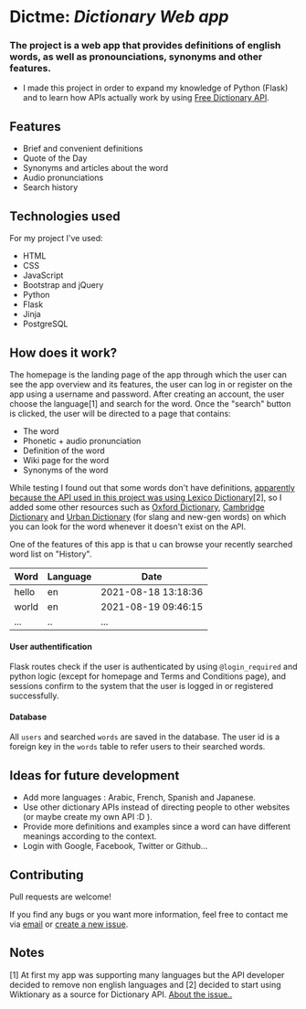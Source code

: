 # Dictme:  _Dictionary Web app_



### The project is a web app that provides definitions of english words, as well as pronounciations, synonyms and other features.

- I made this project in order to expand my knowledge of Python (Flask) and to learn how APIs actually work by using [Free Dictionary API](https://dictionaryapi.dev/).


## Features

- Brief and convenient definitions
- Quote of the Day
- Synonyms and articles about the word
- Audio pronunciations
- Search history

## Technologies used

For my project I've used:

- HTML
- CSS
- JavaScript
- Bootstrap and jQuery
- Python
- Flask
- Jinja
- PostgreSQL

## How does it work?

The homepage is the landing page of the app through which the user can see the app overview and its features, the user can log in or register on the app using a username and password.
After creating an account, the user choose the language[1] and search for the word. Once the "search" button is clicked, the user will be directed to a page that contains:
- The word
- Phonetic + audio pronunciation
- Definition of the word
- Wiki page for the word
- Synonyms of the word

While testing I found out that some words don't have definitions, [apparently because the API used in this project was using Lexico Dictionary](https://github.com/meetDeveloper/freeDictionaryAPI/issues/80)[2], so I added some other resources such as [Oxford Dictionary](https://www.oxfordlearnersdictionaries.com/), [Cambridge Dictionary](https://dictionary.cambridge.org/) and [Urban Dictionary](https://www.urbandictionary.com/) (for slang and new-gen words) on which you can look for the word whenever it doesn't exist on the API.

One of the features of this app is that u can browse your recently searched word list on "History".

Word | Language | Date
------------ | ------------- | ---------------
hello | en | 2021-08-18 13:18:36
world | en | 2021-08-19 09:46:15
... | .. | ...


#### User authentification
Flask routes check if the user is authenticated by using ```@login_required``` and python logic (except for homepage and Terms and Conditions page), and sessions confirm to the system that the user is logged in or registered successfully.

#### Database
All `users` and searched `words` are saved in the database. The user id is a foreign key in the `words` table to refer users to their searched words.

## Ideas for future development

- Add more languages : Arabic, French, Spanish and Japanese.
- Use other dictionary APIs instead of directing people to other websites (or maybe create my own API :D ).
- Provide more definitions and examples since a word can have different meanings according to the context.
- Login with Google, Facebook, Twitter or Github...

## Contributing

Pull requests are welcome!

If you find any bugs or you want more information, feel free to contact me via [email](marwan.zouaid@gmail.com) or [create a new issue](https://github.com/merouanezouaid/dict.me/issues/new).

## Notes
[1] At first my app was supporting many languages but the API developer decided to remove non english languages and [2] decided to start using Wiktionary as a source for Dictionary API. [About the issue..](https://github.com/meetDeveloper/freeDictionaryAPI/issues/102)

